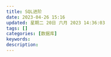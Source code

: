 ```yaml
---
title: SQL进阶
date: 2023-04-26 15:16
updated: 星期二 20日 六月 2023 14:36:03
tags: []
categories: [数据库]
keywords:
description: 
---
```



